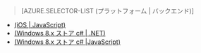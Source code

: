 > [AZURE.SELECTOR-LIST (プラットフォーム | バックエンド)]
- [(iOS | JavaScript)](../articles/mobile-services-javascript-backend-ios-push-notifications-app-users.md)
- [(Windows 8.x ストア c# | .NET)](../articles/mobile-services-dotnet-backend-windows-store-dotnet-push-notifications-app-users.md)
- [(Windows 8.x ストア c# |JavaScript)](../articles/mobile-services-javascript-backend-windows-store-dotnet-push-notifications-app-users.md)
